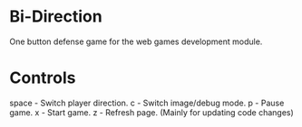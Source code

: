 # Bi-Direction
One button defense game for the web games development module.

# Controls
space - Switch player direction.
c - Switch image/debug mode.
p - Pause game.
x - Start game.
z - Refresh page. (Mainly for updating code changes)